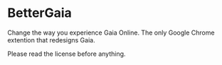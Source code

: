 BetterGaia
==========

Change the way you experience Gaia Online. The only Google Chrome extention that redesigns Gaia.

Please read the license before anything.
